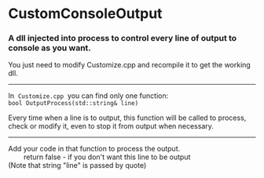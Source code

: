 # CustomConsoleOutput
### A dll injected into process to control every line of output to console as you want.

You just need to modify Customize.cpp and recompile it to get the working dll.  

---

In&nbsp;&nbsp;```Customize.cpp```&nbsp;&nbsp;you can find only one function:  
```bool OutputProcess(std::string& line)```  

Every time when a line is to output, this function will be called to process, check or modify it, even to stop it from output when necessary.

---

Add your code in that function to process the output.  
&nbsp;&nbsp;&nbsp;&nbsp;&nbsp;&nbsp;&nbsp;&nbsp;return false - if you don't want this line to be output  
(Note that string "line" is passed by quote)
